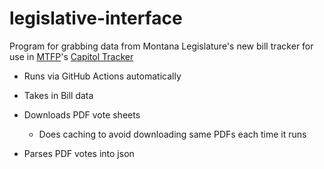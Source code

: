 # legislative-interface
Program for grabbing data from Montana Legislature's new bill tracker for use in [MTFP](https://montanafreepress.org/)'s [Capitol Tracker](https://github.com/mtfreepress/capitol-tracker-2025)

- Runs via GitHub Actions automatically

- Takes in Bill data
- Downloads PDF vote sheets
    - Does caching to avoid downloading same PDFs each time it runs
- Parses PDF votes into json 

